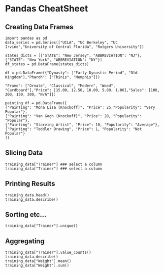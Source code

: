 # Pandas CheatSheet


## Creating Data Frames
```
import pandas as pd
data_series = pd.Series(["UCLA", "UC Berkeley", "UC Irvine","University of Central Florida", "Rutgers University"])

states_dicts = [{"STATE": "New Jersey", "ABBREVIATION": "NJ"},{"STATE": "New York", "ABBREVIATION": "NY"}] 
df_states = pd.DataFrame(states_dicts)

df = pd.DataFrame({"Dynasty": ["Early Dynastic Period", "Old Kingdom"],"Pharoh": ["Thinis", "Memphis"]})

"Frame": ["Ornate", "Classical", "Modern", "Wood", "Cardboard"],"Price": [15.00, 12.50, 10.00, 5.00, 1.00],"Sales": [100, 200, 150, 300, "N/A"]})

painting_df = pd.DataFrame([
{"Painting": "Mona Lisa (Knockoff)", "Price": 25,"Popularity": "Very Popular"},
{"Painting": "Van Gogh (Knockoff)", "Price": 20, "Popularity": "Popular"},
{"Painting": "Starving Artist", "Price": 10, "Popularity": "Average"},
{"Painting": "Toddler Drawing", "Price": 1, "Popularity": "Not Popular"}
])

```

## Slicing Data
```
training_data["Trainer"] ### select a column
training_data["Trainer"] ### select a column
```

## Printing Results

```
training_data.head()
training_data.describe()
```

## Sorting etc...
```
training_data["Trainer"].unique()
```

## Aggregating
```
training_data["Trainer"].value_counts()
training_data.describe()
training_data["Weight"].mean()
training_data["Weight"].sum()
```
<!--stackedit_data:
eyJoaXN0b3J5IjpbMTcxODEwNTM2NF19
-->